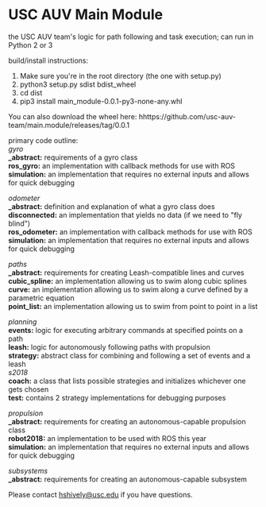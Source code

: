 # USC AUV Main Module
the USC AUV team's logic for path following and task execution; can run in Python 2 or 3
  
build/install instructions:  
1) Make sure you're in the root directory (the one with setup.py)  
2) python3 setup.py sdist bdist_wheel  
3) cd dist
4) pip3 install main_module-0.0.1-py3-none-any.whl  
  
You can also download the wheel here: hhttps://github.com/usc-auv-team/main.module/releases/tag/0.0.1
  
  
  
primary code outline:  
_gyro_  
**_abstract:** requirements of a gyro class  
**ros_gyro:** an implementation with callback methods for use with ROS  
**simulation:** an implementation that requires no external inputs and allows for quick debugging  
  
_odometer_  
**_abstract:** definition and explanation of what a gyro class does  
**disconnected:** an implementation that yields no data (if we need to "fly blind")  
**ros_odometer:** an implementation with callback methods for use with ROS  
**simulation:** an implementation that requires no external inputs and allows for quick debugging  
  
_paths_  
**_abstract:** requirements for creating Leash-compatible lines and curves  
**cubic_spline:** an implementation allowing us to swim along cubic splines  
**curve:** an implementation allowing us to swim along a curve defined by a parametric equation  
**point_list:** an implementation allowing us to swim from point to point in a list  
  
    
_planning_  
**events:** logic for executing arbitrary commands at specified points on a path  
**leash:** logic for autonomously following paths with propulsion  
**strategy:** abstract class for combining and following a set of events and a leash  
_s2018_  
**coach:** a class that lists possible strategies and initializes whichever one gets chosen  
**test:** contains 2 strategy implementations for debugging purposes  
  
_propulsion_  
**_abstract:** requirements for creating an autonomous-capable propulsion class  
**robot2018:** an implementation to be used with ROS this year  
**simulation:** an implementation that requires no external inputs and allows for quick debugging  
  
_subsystems_  
**_abstract:** requirements for creating an autonomous-capable subsystem  
  

  
Please contact hshively@usc.edu if you have questions.  

